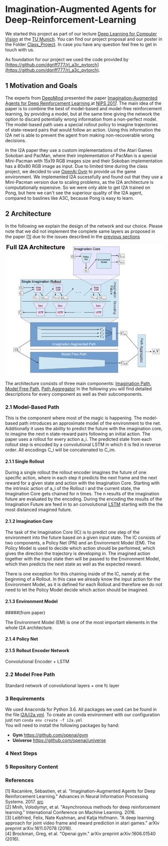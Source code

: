 # Imagination-Augmented Agents for Deep-Reinforcement-Learning
We started this project as part of our lecture [Deep Learning for Computer Vision](https://vision.cs.tum.edu/teaching/ws2017/dl4cv) at the [TU Munich](https://www.tum.de/nc/en/homepage/). 
You can find our project proposal and our poster in the Folder [Class_Project](/Class_Project). In case you have any question feel free to get in touch with us.


As foundation for our project we used the code provided by [https://github.com/dgriff777/rl_a3c_pytorch](https://github.com/dgriff777/rl_a3c_pytorch).

## 1 Motivation and Goals
The experts from [DeepMind](https://deepmind.com/) presented the paper [Imagination-Augmented Agents for Deep Reinforcement Learning
](http://papers.nips.cc/paper/7152-imagination-augmented-agents-for-deep-reinforcement-learning) at [NIPS 2017](https://nips.cc/Conferences/2017). 
The main idea of the paper is to combine the best of model-based and model-free reinforcement learning, by providing a model, but at the same time giving the network the option to discard potentially wrong information from a non-perfect model. The model-based path uses a special rollout policy to imagine trajectories of state-reward pairs that would follow an action. Using this information the I2A net is able to prevent the agent from making non-recoverable wrong decisions.

In the I2A paper they use a custom implementations of the Atari Games Sokoban and PacMan, where their implementation of PacMan is a special Mini-Pacman with 15x19 RGB images size and their Sokoban implementation has a 80x80 RGB image as input.
Due to limited time during the class project, we decided to use [OpenAi Gym](https://github.com/openai/gym) 
to provide us the game environment. 
We implemented I2A sucessfully and found out that they use a Mini-Pacman version due to scaling problems, as the I2A architecture is computationally expensive. So we were only able to get I2A trained on Pong, but here we can't see the superiour quality of the I2A agent, compared to baslines like A3C, because Pong is easy to learn.

## 2 Architecture
In the following we explain the design of the network and our choice. 
Please note that we did not implement the complete same layers
as proposed in the paper [[1](#references)] due to the issues described in the [previous sections](#motivation-and-goals)

<p align="center">
  <img src="Doc/Full_I2A_Architecture.png?raw=true">
</p> 

The architecture consists of three main components: [Imagination Path](#imagination-path), 
[Model Free Path](#model-free-path), [Path Aggregator](#path-aggregator)
In the following you will find detailed descriptions for every component as well as their subcomponents.


### 2.1 Model-Based Path
This is the component where most of the magic is happening. The model-based path introduces an approximate model of the environment to the net.
Additionally it uses the ability to predict the future with the imagination core, to imagine the next n state-reward pairs following an initial action. The paper uses a rollout for every action a_i. The predicted state from each rollout step is encoded by a convolutional LSTM in which it is fed in reverse order. All encodings C_i will be concatenated to C_im.

#### 2.1.1 Single Rollout
During a single rollout the rollout encoder imagines the future of one specific action, where in each step it predicts the next frame and the next reward for a given state and action with the Imagination Core.
Starting with the intrinsic action of a_i of the Rollout i and the current state, the Imagination Core gets chained for n times.
The n results of the imagination future are evaluated by the encoding. 
During the encoding the results of the Imagination Future are feed in to an convolutional [LSTM](https://en.wikipedia.org/wiki/Long_short-term_memory) 
starting with the the most distanced imagined future.


#### 2.1.2 Imagination Core
The task of the Imagination Core (IC) is to predict one step of the environment into the future based on a given input state.
The IC consists of two components, a Policy Net (PN) and an Environment Model (EM). 
The Policy Model is used to decide which action should be performed, which gives the direction the trajectory is developing in. 
The imagined action together with the input state then will be passed to the Environment Model, 
which then predicts the next state as well as the expected reward.

There is one exception for this chaining inside of the IC, namely at the beginning of a Rollout. 
In this case we already know the input action for the Environment Model, as it is defined for each Rollout and therefore we do not need to 
let the Policy Model decide which action should be imagined.


#### 2.1.3 Environment Model
#####(from paper)

The Environment Model (EM) is one of the most important elements in the whole I2A architecture. 

#### 2.1.4 Policy Net

#### 2.1.5 Rollout Encoder Network
Convolutional Encoder + LSTM

### 2.2 Model Free Path
Standard network of convolutional layers + one fc layer

### 3 Requirements
We used Anaconda for Python 3.6. All packages we used can be found in the file [I2A/i2a.yml](I2A/i2a.yml). 
To create an conda environment with our configuration just run
```conda env create -f i2a.yml```\
You will need to install the following packages by hand:
- **Gym** https://github.com/openai/gym
- **Universe** https://github.com/openai/universe

### 4 Next Steps

### 5 Repository Content

### References
[1] Racanière, Sébastien, et al. "Imagination-Augmented Agents for Deep Reinforcement Learning." Advances in Neural Information Processing Systems. 2017. [src](http://papers.nips.cc/paper/7152-imagination-augmented-agents-for-deep-reinforcement-learning)\
[2] Mnih, Volodymyr, et al. "Asynchronous methods for deep reinforcement learning." International Conference on Machine Learning. 2016. \
[3] Leibfried, Felix, Nate Kushman, and Katja Hofmann. "A deep learning approach for joint video frame and reward prediction in atari games." arXiv preprint arXiv:1611.07078 (2016). \
[4] Brockman, Greg, et al. "Openai gym." arXiv preprint arXiv:1606.01540 (2016). 
